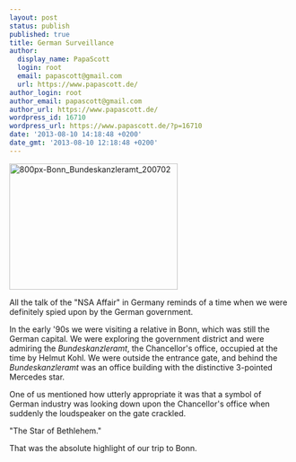 ```yaml
---
layout: post
status: publish
published: true
title: German Surveillance
author:
  display_name: PapaScott
  login: root
  email: papascott@gmail.com
  url: https://www.papascott.de/
author_login: root
author_email: papascott@gmail.com
author_url: https://www.papascott.de/
wordpress_id: 16710
wordpress_url: https://www.papascott.de/?p=16710
date: '2013-08-10 14:18:48 +0200'
date_gmt: '2013-08-10 12:18:48 +0200'
---
```

<p><a href="http://commons.wikimedia.org/wiki/File:Bonn_Bundeskanzleramt_200702.jpg"><img src="https://res.cloudinary.com/papascott/image/upload/wordpress/wp-content/uploads/2013/08/800px-Bonn_Bundeskanzleramt_200702-300x225.jpg" alt="800px-Bonn_Bundeskanzleramt_200702" width="300" height="225" class="alignright size-medium wp-image-16711" /></a></p>
<p>All the talk of the "NSA Affair" in Germany reminds of a time when we were definitely spied upon by the German government.</p>
<p>In the early '90s we were visiting a relative in Bonn, which was still the German capital. We were exploring the government district and were admiring the <em>Bundeskanzleramt</em>, the Chancellor's office, occupied at the time by Helmut Kohl. We were outside the entrance gate, and behind the <em>Bundeskanzleramt</em> was an office building with the distinctive 3-pointed Mercedes star.</p>
<p>One of us mentioned how utterly appropriate it was that a symbol of German industry was looking down upon the Chancellor's office when suddenly the loudspeaker on the gate crackled.</p>
<p>"The Star of Bethlehem."</p>
<p>That was the absolute highlight of our trip to Bonn.</p>
